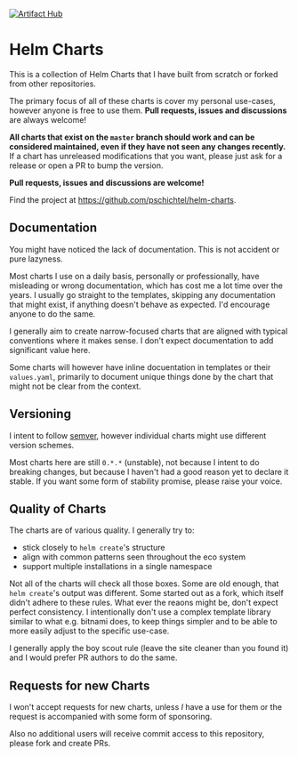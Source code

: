 [![Artifact Hub](https://img.shields.io/endpoint?url=https://artifacthub.io/badge/repository/schichtel)](https://artifacthub.io/packages/search?repo=schichtel)

Helm Charts
===========

This is a collection of Helm Charts that I have built from scratch or forked from other repositories.

The primary focus of all of these charts is cover my personal use-cases, however anyone is free to use them. **Pull requests, issues and discussions** are always welcome!

**All charts that exist on the `master` branch should work and can be considered maintained, even if they have not seen any changes recently.**
If a chart has unreleased modifications that you want, please just ask for a release or open a PR to bump the version.

**Pull requests, issues and discussions are welcome!**

Find the project at https://github.com/pschichtel/helm-charts.

Documentation
-------------

You might have noticed the lack of documentation. This is not accident or pure lazyness.

Most charts I use on a daily basis, personally or professionally, have misleading or wrong documentation, which has cost me a lot time over the years. I usually go straight to the templates, skipping any documentation that might exist, if anything doesn't behave as expected. I'd encourage anyone to do the same.

I generally aim to create narrow-focused charts that are aligned with typical conventions where it makes sense. I don't expect documentation to add significant value here.

Some charts will however have inline docuentation in templates or their `values.yaml`, primarily to document unique things done by the chart that might not be clear from the context.

Versioning
----------

I intent to follow [semver](https://semver.org/), however individual charts might use different version schemes.

Most charts here are still `0.*.*` (unstable), not because I intent to do breaking changes, but because I haven't had a good reason yet to declare it stable. If you want some form of stability promise, please raise your voice.

Quality of Charts
-----------------

The charts are of various quality. I generally try to:

* stick closely to `helm create`'s structure
* align with common patterns seen throughout the eco system
* support multiple installations in a single namespace

Not all of the charts will check all those boxes. Some are old enough, that `helm create`'s output was different. Some started out as a fork, which itself didn't adhere to these rules. What ever the reaons might be, don't expect perfect consistency. I intentionally don't use a complex template library similar to what e.g. bitnami does, to keep things simpler and to be able to more easily adjust to the specific use-case.

I generally apply the boy scout rule (leave the site cleaner than you found it) and I would prefer PR authors to do the same.

Requests for new Charts
-----------------------

I won't accept requests for new charts, unless *I* have a use for them or the request is accompanied with some form of sponsoring.

Also no additional users will receive commit access to this repository, please fork and create PRs.
